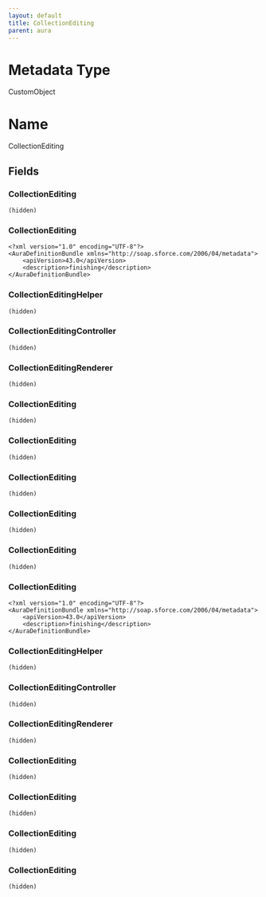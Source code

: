 ```yaml
---
layout: default
title: CollectionEditing
parent: aura
---
```

# Metadata Type
CustomObject

# Name
CollectionEditing
## Fields
### CollectionEditing

```
(hidden)
```
### CollectionEditing

```
<?xml version="1.0" encoding="UTF-8"?>
<AuraDefinitionBundle xmlns="http://soap.sforce.com/2006/04/metadata">
    <apiVersion>43.0</apiVersion>
    <description>finishing</description>
</AuraDefinitionBundle>
```
### CollectionEditingHelper

```
(hidden)
```
### CollectionEditingController

```
(hidden)
```
### CollectionEditingRenderer

```
(hidden)
```
### CollectionEditing

```
(hidden)
```
### CollectionEditing

```
(hidden)
```
### CollectionEditing

```
(hidden)
```
### CollectionEditing

```
(hidden)
```
### CollectionEditing

```
(hidden)
```
### CollectionEditing

```
<?xml version="1.0" encoding="UTF-8"?>
<AuraDefinitionBundle xmlns="http://soap.sforce.com/2006/04/metadata">
    <apiVersion>43.0</apiVersion>
    <description>finishing</description>
</AuraDefinitionBundle>
```
### CollectionEditingHelper

```
(hidden)
```
### CollectionEditingController

```
(hidden)
```
### CollectionEditingRenderer

```
(hidden)
```
### CollectionEditing

```
(hidden)
```
### CollectionEditing

```
(hidden)
```
### CollectionEditing

```
(hidden)
```
### CollectionEditing

```
(hidden)
```
